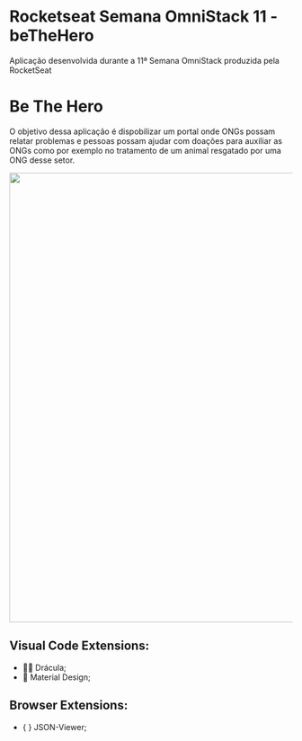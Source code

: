 # Rocketseat Semana OmniStack 11 - beTheHero
Aplicação desenvolvida durante a 11ª Semana OmniStack produzida pela RocketSeat

<h1>Be The Hero</h1>
O objetivo dessa aplicação é dispobilizar um portal onde ONGs possam relatar problemas e pessoas possam ajudar com doações para auxiliar as ONGs como por exemplo no tratamento de um animal resgatado por uma ONG desse setor. 

<p align="center">
  <img src="https://user-images.githubusercontent.com/54601930/77370673-28ea4e00-6d40-11ea-9fb6-bdf6f31be9d6.png" width="800px">
</p>

## Visual Code Extensions:
- 🧛‍♂️ Drácula;
- 📁 Material Design;

## Browser Extensions:
- 󠁛󠁛󠁛󠁛󠁽󠁽󠁽󠁽󠁽{ } JSON-Viewer;󠁽